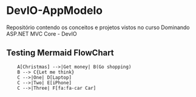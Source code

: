 # DevIO-AppModelo
Repositório contendo os conceitos e projetos vistos no curso Dominando ASP.NET MVC Core - DevIO

## Testing Mermaid FlowChart
```flowchart TD
    A[Christmas] -->|Get money| B(Go shopping)
    B --> C{Let me think}
    C -->|One| D[Laptop]
    C -->|Two| E[iPhone]
    C -->|Three| F[fa:fa-car Car]
```